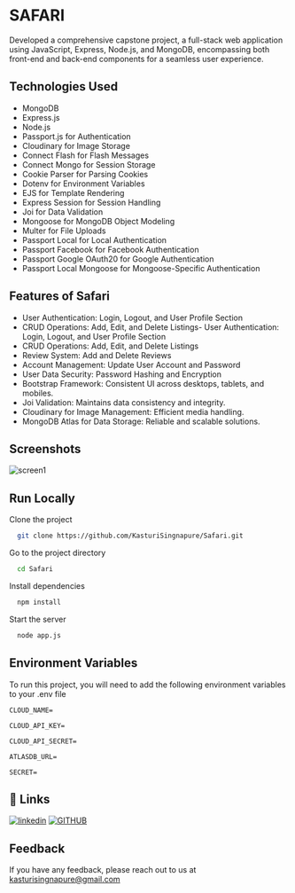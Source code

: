 
# SAFARI

Developed a comprehensive capstone project, a full-stack web application using JavaScript, Express, Node.js, and MongoDB, encompassing both front-end and back-end components for a seamless user experience.


## Technologies Used

- MongoDB
- Express.js
- Node.js
- Passport.js for Authentication
- Cloudinary for Image Storage
- Connect Flash for Flash Messages
- Connect Mongo for Session Storage
- Cookie Parser for Parsing Cookies
- Dotenv for Environment Variables
- EJS for Template Rendering
- Express Session for Session Handling
- Joi for Data Validation
- Mongoose for MongoDB Object Modeling
- Multer for File Uploads
- Passport Local for Local Authentication
- Passport Facebook for Facebook Authentication
- Passport Google OAuth20 for Google Authentication
- Passport Local Mongoose for Mongoose-Specific Authentication


## Features of Safari

- User Authentication: Login, Logout, and User Profile Section
- CRUD Operations: Add, Edit, and Delete Listings- User Authentication: Login, Logout, and User Profile Section
- CRUD Operations: Add, Edit, and Delete Listings
- Review System: Add and Delete Reviews
- Account Management: Update User Account and Password
- User Data Security: Password Hashing and Encryption
- Bootstrap Framework: Consistent UI across desktops, tablets, and mobiles.
- Joi Validation: Maintains data consistency and integrity.
- Cloudinary for Image Management: Efficient media handling.
- MongoDB Atlas for Data Storage: Reliable and scalable solutions.
##  Screenshots
![screen1](https://github.com/user-attachments/assets/944b0c17-e7f8-447e-91c6-d83e07f7c0b1)



## Run Locally

Clone the project

```bash
  git clone https://github.com/KasturiSingnapure/Safari.git
```

Go to the project directory

```bash
  cd Safari
```

Install dependencies

```bash
  npm install
```

Start the server

```bash
  node app.js
```


## Environment Variables

To run this project, you will need to add the following environment variables to your .env file

`CLOUD_NAME=`

`CLOUD_API_KEY=`

`CLOUD_API_SECRET=`

`ATLASDB_URL=`

`SECRET=`


## 🔗 Links
[![linkedin](https://img.shields.io/badge/linkedin-0A66C2?style=for-the-badge&logo=linkedin&logoColor=white)](https://www.linkedin.com/in/kasturisingnapure/)
[![GITHUB](https://img.shields.io/badge/twitter-1DA1F2?style=for-the-badge&logo=twitter&logoColor=white)](https://github.com/KasturiSingnapure/)


## Feedback

If you have any feedback, please reach out to us at kasturisingnapure@gmail.com

